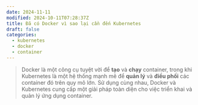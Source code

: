 ```yaml
---
date: 2024-11-11
modified: 2024-10-11T07:28:37Z
title: Đã có Docker vì sao lại cần đến Kubernetes 
draft: false
categories:
  - kubernetes
  - docker
  - container
---
```


> Docker là một công cụ tuyệt vời để **tạo** và **chạy** container, trong khi Kubernetes là một hệ thống mạnh mẽ để **quản lý** và **điều phối** các container đó trên quy mô lớn. Sử dụng cùng nhau, Docker và Kubernetes cung cấp một giải pháp toàn diện cho việc triển khai và quản lý ứng dụng container.

